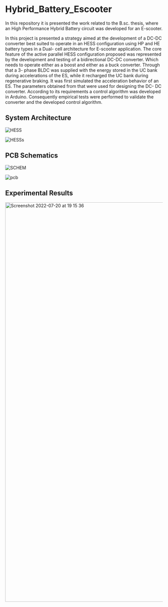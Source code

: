 # Hybrid_Battery_Escooter
In this repository it is presented the work related to the B.sc. thesis, where an High Performance Hybrid Battery circuit was developed for an E-scooter.

In this project is presented a strategy aimed at the development of a DC-DC converter best suited to operate in an HESS configuration using HP and HE battery types in a Dual- cell architecture for E-scooter application.
The core feature of the active parallel HESS configuration proposed was represented by the development and testing of a bidirectional DC-DC converter. Which needs to operate either as a boost and either as a buck converter. Through that a 3- phase BLDC was supplied with the energy stored in the UC bank during accelerations of the ES, while it recharged the UC bank during regenerative braking.
It was first simulated the acceleration behavior of an ES. The parameters obtained from that were used for designing the DC- DC converter. According to its requirements a control algorithm was developed in Arduino. Consequently empirical tests were performed to validate the converter and the developed control algorithm.


## System Architecture 
![HESS](https://user-images.githubusercontent.com/101090050/180007583-e6b3301b-7f2d-4e30-8a64-285f9df85332.PNG)

![HESSs](https://user-images.githubusercontent.com/101090050/180007615-46b23923-c836-48ca-bac8-a2a4d660f0a4.PNG)

## PCB Schematics 
![SCHEM](https://user-images.githubusercontent.com/101090050/180007746-7e791b12-079b-4ef7-acde-9ea6ea2b0889.PNG)


![pcb](https://user-images.githubusercontent.com/101090050/180007790-2e9798ed-9b28-4c52-8521-7af3f6a74f22.PNG)

## Experimental Results 
<img width="1274" alt="Screenshot 2022-07-20 at 19 15 36" src="https://user-images.githubusercontent.com/101090050/180031879-9c3945b0-09c3-4dc3-a4d9-581c698a17a9.png">
